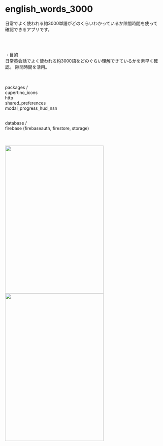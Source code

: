 # english_words_3000

日常でよく使われる約3000単語がどのくらいわかっているか隙間時間を使って確認できるアプリです。

<br />
<br />

・目的<br />
日常英会話でよく使われる約3000語をどのぐらい理解できているかを素早く確認。
隙間時間を活用。
<br />
<br />
<br />

packages /<br />
cupertino_icons<br />
http<br />
shared_preferences<br />
modal_progress_hud_nsn<br />
<br />

database /<br />
firebase (firebaseauth, firestore, storage) 
<br />
<br />
<br />

<img src="https://user-images.githubusercontent.com/79197092/122663193-9bf8a380-d1d3-11eb-8615-5c900074860f.png" width="320" height="480">
<img src="https://user-images.githubusercontent.com/79197092/124226070-6f357c00-db43-11eb-9c27-c6bf2a7429dc.gif" width="320" height="480">
